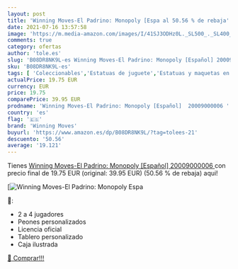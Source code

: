 ```yaml
---
layout: post
title: 'Winning Moves-El Padrino: Monopoly [Espa al 50.56 % de rebaja'
date: 2021-07-16 13:57:58
image: 'https://m.media-amazon.com/images/I/41SJ3ODHz0L._SL500_._SL400_.jpg'
comments: true
category: ofertas
author: 'tole.es'
slug: 'B08DR8NK9L-es Winning Moves-El Padrino: Monopoly [Español] 20009000006'
sku: 'B08DR8NK9L-es'
tags: [ 'Coleccionables','Estatuas de juguete','Estatuas y maquetas en miniatura','Juego de mesa','Juegos y accesorios para juegos','Juguetes','Juguetes y juegos','Merchandising y estatuas y bustos','monopoly','winning moves', ]
actualPrice: 19.75 EUR
currency: EUR
price: 19.75
comparePrice: 39.95 EUR
prodname: 'Winning Moves-El Padrino: Monopoly [Español]  20009000006 '
country: 'es'
flag: '🇪🇸'
brand: 'Winning Moves'
buyurl: 'https://www.amazon.es/dp/B08DR8NK9L/?tag=tolees-21'
descuento: '50.56'
average: '19.121'
---
```


Tienes [Winning Moves-El Padrino: Monopoly [Español]  20009000006 ](https://www.amazon.es/dp/B08DR8NK9L/?tag=tolees-21) con precio final de  19.75 EUR (original: 39.95 EUR) (50.56 %  de rebaja) aqui!

[![Winning Moves-El Padrino: Monopoly [Espa](https://m.media-amazon.com/images/I/41SJ3ODHz0L._SL500_._SL400_.jpg)](https://www.amazon.es/dp/B08DR8NK9L/?tag=tolees-21)

🔎:

- 2 a 4 jugadores
- Peones personalizados
- Licencia oficial
- Tablero personalizado
- Caja ilustrada

[🛒 Comprar!!!](https://www.amazon.es/dp/B08DR8NK9L/?tag=tolees-21)
